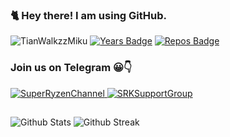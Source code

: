 ### 🐈 Hey there! I am using GitHub.

<a> <img src="https://komarev.com/ghpvc/?username=TianWalkzzMiku&style=flat-square" alt="TianWalkzzMiku" /> </a>
[![Years Badge](https://badges.pufler.dev/years/okta-10)](https://badges.pufler.dev)
[![Repos Badge](https://badges.pufler.dev/repos/okta-10)](https://badges.pufler.dev)

### Join us on Telegram 😀👇
<a href="https://t.me/SRChannelUpdates">
	<img alt="SuperRyzenChannel" src="https://img.shields.io/badge/dynamic/json?logo=telegram&label=Super%20Ryzen%20Channel&labelColor=273849&suffix=+Subscribers&color=00D000&query=%24.data.totalSubs&url=https%3A%2F%2Fapi.spencerwoo.com%2Fsubstats%2F%3Fsource%3Dtelegram%26queryKey%3DMysticKernel&longCache=true"/>
</a>

<a href="https://t.me/SRSRKSupport">
	<img alt="SRKSupportGroup" src="https://img.shields.io/badge/dynamic/json?logo=telegram&label=SR%20SRK%20Support&labelColor=273849&suffix=+Members&color=00D000&query=%24.data.totalSubs&url=https%3A%2F%2Fapi.spencerwoo.com%2Fsubstats%2F%3Fsource%3Dtelegram%26queryKey%3DMysticKernelDiscussion&longCache=true"/>
</a>

##

![Github Stats](https://github-readme-stats.vercel.app/api?username=TianWalkzzMiku&show_icons=true&count_private=true&hide_border=false&layout=compact&&theme=dark)
![Github Streak](https://github-readme-streak-stats.herokuapp.com/?user=TianWalkzzMiku&show_icons=true&count_private=true&hide_border=false&layout=compact&&theme=dark)
